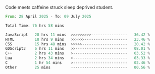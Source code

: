 Code meets caffeine struck sleep deprived student.

<!--START_SECTION:waka-->

```rust
From: 28 April 2025 - To: 09 July 2025

Total Time: 76 hrs 58 mins

JavaScript   28 hrs 11 mins  >>>>>>>>>----------------   36.42 %
HTML         18 hrs 9 mins   >>>>>>-------------------   23.46 %
CSS          15 hrs 48 mins  >>>>>--------------------   20.42 %
GDScript3    6 hrs 11 mins   >>-----------------------   08.01 %
C++          2 hrs 43 mins   >------------------------   03.52 %
Lua          2 hrs 34 mins   >------------------------   03.33 %
C            1 hr 54 mins    >------------------------   02.46 %
Other        25 mins         -------------------------   00.56 %
```

<!--END_SECTION:waka-->

